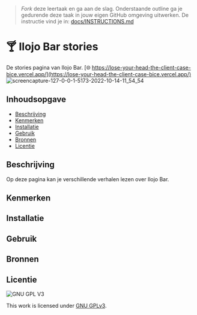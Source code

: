 > _Fork_ deze leertaak en ga aan de slag. 
Onderstaande outline ga je gedurende deze taak in jouw eigen GitHub omgeving uitwerken. 
De instructie vind je in: [docs/INSTRUCTIONS.md](docs/INSTRUCTIONS.md)

# 🍸 Ilojo Bar stories
De stories pagina van Ilojo Bar.
[🌐 https://lose-your-head-the-client-case-bice.vercel.app/](https://lose-your-head-the-client-case-bice.vercel.app/)
![screencapture-127-0-0-1-5173-2022-10-14-11_54_54](https://user-images.githubusercontent.com/69635977/195827530-bbf84351-31c8-4c44-9e75-a8f2e48e64c6.png)


## Inhoudsopgave

  * [Beschrijving](#beschrijving)
  * [Kenmerken](#kenmerken)
  * [Installatie](#installatie)
  * [Gebruik](#gebruik)
  * [Bronnen](#bronnen)
  * [Licentie](#licentie)

## Beschrijving
Op deze pagina kan je verschillende verhalen lezen over Ilojo Bar.
<!-- Voeg een mooie poster visual toe 📸 -->
<!-- Voeg een link toe naar Github Pages 🌐-->

## Kenmerken
<!-- Bij Kenmerken staat welke technieken zijn gebruikt en hoe. Wat is de HTML structuur? Wat zijn de belangrijkste dingen in CSS? Wat is er met Javascript gedaan en hoe? Misschien heb je een framwork of library gebruikt? -->

## Installatie

## Gebruik

## Bronnen

## Licentie

![GNU GPL V3](https://www.gnu.org/graphics/gplv3-127x51.png)

This work is licensed under [GNU GPLv3](./LICENSE).
